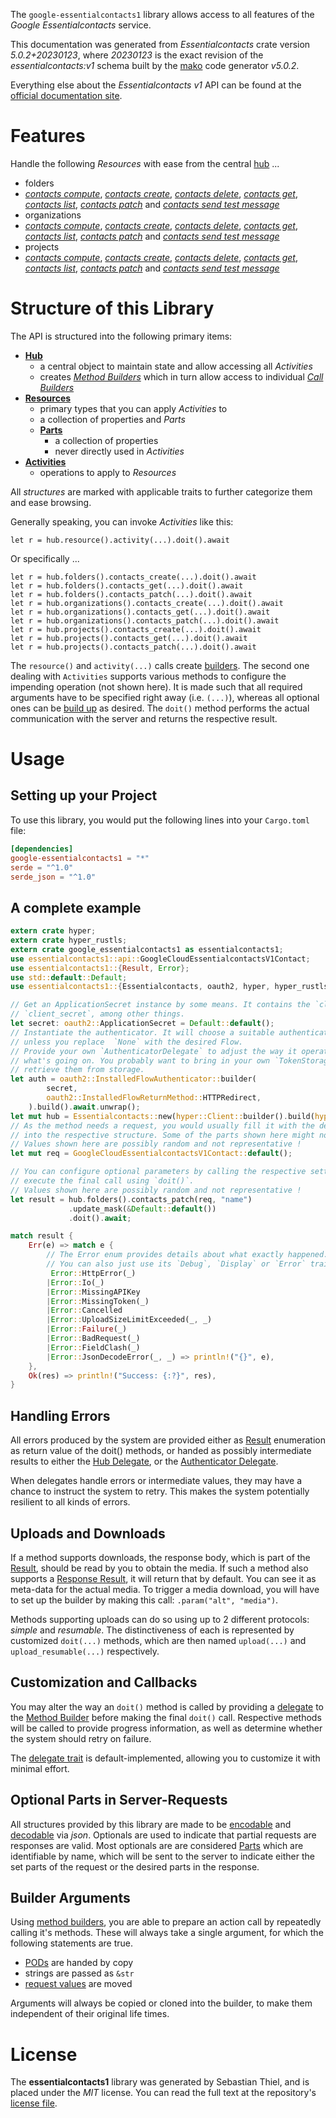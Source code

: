 <!---
DO NOT EDIT !
This file was generated automatically from 'src/generator/templates/api/README.md.mako'
DO NOT EDIT !
-->
The `google-essentialcontacts1` library allows access to all features of the *Google Essentialcontacts* service.

This documentation was generated from *Essentialcontacts* crate version *5.0.2+20230123*, where *20230123* is the exact revision of the *essentialcontacts:v1* schema built by the [mako](http://www.makotemplates.org/) code generator *v5.0.2*.

Everything else about the *Essentialcontacts* *v1* API can be found at the
[official documentation site](https://cloud.google.com/essentialcontacts/docs/).
# Features

Handle the following *Resources* with ease from the central [hub](https://docs.rs/google-essentialcontacts1/5.0.2+20230123/google_essentialcontacts1/Essentialcontacts) ... 

* folders
 * [*contacts compute*](https://docs.rs/google-essentialcontacts1/5.0.2+20230123/google_essentialcontacts1/api::FolderContactComputeCall), [*contacts create*](https://docs.rs/google-essentialcontacts1/5.0.2+20230123/google_essentialcontacts1/api::FolderContactCreateCall), [*contacts delete*](https://docs.rs/google-essentialcontacts1/5.0.2+20230123/google_essentialcontacts1/api::FolderContactDeleteCall), [*contacts get*](https://docs.rs/google-essentialcontacts1/5.0.2+20230123/google_essentialcontacts1/api::FolderContactGetCall), [*contacts list*](https://docs.rs/google-essentialcontacts1/5.0.2+20230123/google_essentialcontacts1/api::FolderContactListCall), [*contacts patch*](https://docs.rs/google-essentialcontacts1/5.0.2+20230123/google_essentialcontacts1/api::FolderContactPatchCall) and [*contacts send test message*](https://docs.rs/google-essentialcontacts1/5.0.2+20230123/google_essentialcontacts1/api::FolderContactSendTestMessageCall)
* organizations
 * [*contacts compute*](https://docs.rs/google-essentialcontacts1/5.0.2+20230123/google_essentialcontacts1/api::OrganizationContactComputeCall), [*contacts create*](https://docs.rs/google-essentialcontacts1/5.0.2+20230123/google_essentialcontacts1/api::OrganizationContactCreateCall), [*contacts delete*](https://docs.rs/google-essentialcontacts1/5.0.2+20230123/google_essentialcontacts1/api::OrganizationContactDeleteCall), [*contacts get*](https://docs.rs/google-essentialcontacts1/5.0.2+20230123/google_essentialcontacts1/api::OrganizationContactGetCall), [*contacts list*](https://docs.rs/google-essentialcontacts1/5.0.2+20230123/google_essentialcontacts1/api::OrganizationContactListCall), [*contacts patch*](https://docs.rs/google-essentialcontacts1/5.0.2+20230123/google_essentialcontacts1/api::OrganizationContactPatchCall) and [*contacts send test message*](https://docs.rs/google-essentialcontacts1/5.0.2+20230123/google_essentialcontacts1/api::OrganizationContactSendTestMessageCall)
* projects
 * [*contacts compute*](https://docs.rs/google-essentialcontacts1/5.0.2+20230123/google_essentialcontacts1/api::ProjectContactComputeCall), [*contacts create*](https://docs.rs/google-essentialcontacts1/5.0.2+20230123/google_essentialcontacts1/api::ProjectContactCreateCall), [*contacts delete*](https://docs.rs/google-essentialcontacts1/5.0.2+20230123/google_essentialcontacts1/api::ProjectContactDeleteCall), [*contacts get*](https://docs.rs/google-essentialcontacts1/5.0.2+20230123/google_essentialcontacts1/api::ProjectContactGetCall), [*contacts list*](https://docs.rs/google-essentialcontacts1/5.0.2+20230123/google_essentialcontacts1/api::ProjectContactListCall), [*contacts patch*](https://docs.rs/google-essentialcontacts1/5.0.2+20230123/google_essentialcontacts1/api::ProjectContactPatchCall) and [*contacts send test message*](https://docs.rs/google-essentialcontacts1/5.0.2+20230123/google_essentialcontacts1/api::ProjectContactSendTestMessageCall)




# Structure of this Library

The API is structured into the following primary items:

* **[Hub](https://docs.rs/google-essentialcontacts1/5.0.2+20230123/google_essentialcontacts1/Essentialcontacts)**
    * a central object to maintain state and allow accessing all *Activities*
    * creates [*Method Builders*](https://docs.rs/google-essentialcontacts1/5.0.2+20230123/google_essentialcontacts1/client::MethodsBuilder) which in turn
      allow access to individual [*Call Builders*](https://docs.rs/google-essentialcontacts1/5.0.2+20230123/google_essentialcontacts1/client::CallBuilder)
* **[Resources](https://docs.rs/google-essentialcontacts1/5.0.2+20230123/google_essentialcontacts1/client::Resource)**
    * primary types that you can apply *Activities* to
    * a collection of properties and *Parts*
    * **[Parts](https://docs.rs/google-essentialcontacts1/5.0.2+20230123/google_essentialcontacts1/client::Part)**
        * a collection of properties
        * never directly used in *Activities*
* **[Activities](https://docs.rs/google-essentialcontacts1/5.0.2+20230123/google_essentialcontacts1/client::CallBuilder)**
    * operations to apply to *Resources*

All *structures* are marked with applicable traits to further categorize them and ease browsing.

Generally speaking, you can invoke *Activities* like this:

```Rust,ignore
let r = hub.resource().activity(...).doit().await
```

Or specifically ...

```ignore
let r = hub.folders().contacts_create(...).doit().await
let r = hub.folders().contacts_get(...).doit().await
let r = hub.folders().contacts_patch(...).doit().await
let r = hub.organizations().contacts_create(...).doit().await
let r = hub.organizations().contacts_get(...).doit().await
let r = hub.organizations().contacts_patch(...).doit().await
let r = hub.projects().contacts_create(...).doit().await
let r = hub.projects().contacts_get(...).doit().await
let r = hub.projects().contacts_patch(...).doit().await
```

The `resource()` and `activity(...)` calls create [builders][builder-pattern]. The second one dealing with `Activities` 
supports various methods to configure the impending operation (not shown here). It is made such that all required arguments have to be 
specified right away (i.e. `(...)`), whereas all optional ones can be [build up][builder-pattern] as desired.
The `doit()` method performs the actual communication with the server and returns the respective result.

# Usage

## Setting up your Project

To use this library, you would put the following lines into your `Cargo.toml` file:

```toml
[dependencies]
google-essentialcontacts1 = "*"
serde = "^1.0"
serde_json = "^1.0"
```

## A complete example

```Rust
extern crate hyper;
extern crate hyper_rustls;
extern crate google_essentialcontacts1 as essentialcontacts1;
use essentialcontacts1::api::GoogleCloudEssentialcontactsV1Contact;
use essentialcontacts1::{Result, Error};
use std::default::Default;
use essentialcontacts1::{Essentialcontacts, oauth2, hyper, hyper_rustls, chrono, FieldMask};

// Get an ApplicationSecret instance by some means. It contains the `client_id` and 
// `client_secret`, among other things.
let secret: oauth2::ApplicationSecret = Default::default();
// Instantiate the authenticator. It will choose a suitable authentication flow for you, 
// unless you replace  `None` with the desired Flow.
// Provide your own `AuthenticatorDelegate` to adjust the way it operates and get feedback about 
// what's going on. You probably want to bring in your own `TokenStorage` to persist tokens and
// retrieve them from storage.
let auth = oauth2::InstalledFlowAuthenticator::builder(
        secret,
        oauth2::InstalledFlowReturnMethod::HTTPRedirect,
    ).build().await.unwrap();
let mut hub = Essentialcontacts::new(hyper::Client::builder().build(hyper_rustls::HttpsConnectorBuilder::new().with_native_roots().https_or_http().enable_http1().enable_http2().build()), auth);
// As the method needs a request, you would usually fill it with the desired information
// into the respective structure. Some of the parts shown here might not be applicable !
// Values shown here are possibly random and not representative !
let mut req = GoogleCloudEssentialcontactsV1Contact::default();

// You can configure optional parameters by calling the respective setters at will, and
// execute the final call using `doit()`.
// Values shown here are possibly random and not representative !
let result = hub.folders().contacts_patch(req, "name")
             .update_mask(&Default::default())
             .doit().await;

match result {
    Err(e) => match e {
        // The Error enum provides details about what exactly happened.
        // You can also just use its `Debug`, `Display` or `Error` traits
         Error::HttpError(_)
        |Error::Io(_)
        |Error::MissingAPIKey
        |Error::MissingToken(_)
        |Error::Cancelled
        |Error::UploadSizeLimitExceeded(_, _)
        |Error::Failure(_)
        |Error::BadRequest(_)
        |Error::FieldClash(_)
        |Error::JsonDecodeError(_, _) => println!("{}", e),
    },
    Ok(res) => println!("Success: {:?}", res),
}

```
## Handling Errors

All errors produced by the system are provided either as [Result](https://docs.rs/google-essentialcontacts1/5.0.2+20230123/google_essentialcontacts1/client::Result) enumeration as return value of
the doit() methods, or handed as possibly intermediate results to either the 
[Hub Delegate](https://docs.rs/google-essentialcontacts1/5.0.2+20230123/google_essentialcontacts1/client::Delegate), or the [Authenticator Delegate](https://docs.rs/yup-oauth2/*/yup_oauth2/trait.AuthenticatorDelegate.html).

When delegates handle errors or intermediate values, they may have a chance to instruct the system to retry. This 
makes the system potentially resilient to all kinds of errors.

## Uploads and Downloads
If a method supports downloads, the response body, which is part of the [Result](https://docs.rs/google-essentialcontacts1/5.0.2+20230123/google_essentialcontacts1/client::Result), should be
read by you to obtain the media.
If such a method also supports a [Response Result](https://docs.rs/google-essentialcontacts1/5.0.2+20230123/google_essentialcontacts1/client::ResponseResult), it will return that by default.
You can see it as meta-data for the actual media. To trigger a media download, you will have to set up the builder by making
this call: `.param("alt", "media")`.

Methods supporting uploads can do so using up to 2 different protocols: 
*simple* and *resumable*. The distinctiveness of each is represented by customized 
`doit(...)` methods, which are then named `upload(...)` and `upload_resumable(...)` respectively.

## Customization and Callbacks

You may alter the way an `doit()` method is called by providing a [delegate](https://docs.rs/google-essentialcontacts1/5.0.2+20230123/google_essentialcontacts1/client::Delegate) to the 
[Method Builder](https://docs.rs/google-essentialcontacts1/5.0.2+20230123/google_essentialcontacts1/client::CallBuilder) before making the final `doit()` call. 
Respective methods will be called to provide progress information, as well as determine whether the system should 
retry on failure.

The [delegate trait](https://docs.rs/google-essentialcontacts1/5.0.2+20230123/google_essentialcontacts1/client::Delegate) is default-implemented, allowing you to customize it with minimal effort.

## Optional Parts in Server-Requests

All structures provided by this library are made to be [encodable](https://docs.rs/google-essentialcontacts1/5.0.2+20230123/google_essentialcontacts1/client::RequestValue) and 
[decodable](https://docs.rs/google-essentialcontacts1/5.0.2+20230123/google_essentialcontacts1/client::ResponseResult) via *json*. Optionals are used to indicate that partial requests are responses 
are valid.
Most optionals are are considered [Parts](https://docs.rs/google-essentialcontacts1/5.0.2+20230123/google_essentialcontacts1/client::Part) which are identifiable by name, which will be sent to 
the server to indicate either the set parts of the request or the desired parts in the response.

## Builder Arguments

Using [method builders](https://docs.rs/google-essentialcontacts1/5.0.2+20230123/google_essentialcontacts1/client::CallBuilder), you are able to prepare an action call by repeatedly calling it's methods.
These will always take a single argument, for which the following statements are true.

* [PODs][wiki-pod] are handed by copy
* strings are passed as `&str`
* [request values](https://docs.rs/google-essentialcontacts1/5.0.2+20230123/google_essentialcontacts1/client::RequestValue) are moved

Arguments will always be copied or cloned into the builder, to make them independent of their original life times.

[wiki-pod]: http://en.wikipedia.org/wiki/Plain_old_data_structure
[builder-pattern]: http://en.wikipedia.org/wiki/Builder_pattern
[google-go-api]: https://github.com/google/google-api-go-client

# License
The **essentialcontacts1** library was generated by Sebastian Thiel, and is placed 
under the *MIT* license.
You can read the full text at the repository's [license file][repo-license].

[repo-license]: https://github.com/Byron/google-apis-rsblob/main/LICENSE.md

